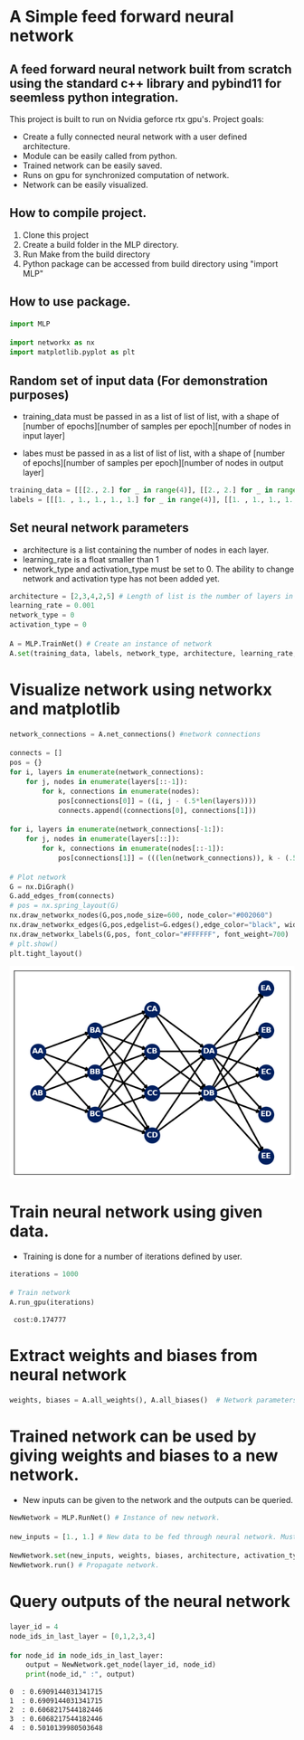 # A Simple feed forward neural network  

## A feed forward neural network built from scratch using the standard c++ library and pybind11 for seemless python integration. 

This project is built to run on Nvidia geforce rtx gpu's. Project goals:

- Create a fully connected neural network with a user defined architecture. 
- Module can be easily called from python.
- Trained network can be easily saved.
- Runs on gpu for synchronized computation of network.
- Network can be easily visualized.

## How to compile project.

1. Clone this project
2. Create a build folder in the MLP directory.
3. Run Make from the build directory
4. Python package can be accessed from build directory using "import MLP"

## How to use package.


```python
import MLP

import networkx as nx 
import matplotlib.pyplot as plt
```

## Random set of input data (For demonstration purposes)

- training_data must be passed in as a list of list of list, with a shape of [number of epochs][number of samples per epoch][number of nodes in input layer]

- labes must be passed in as a list of list of list, with a shape of [number of epochs][number of samples per epoch][number of nodes in output layer]


```python
training_data = [[[2., 2.] for _ in range(4)], [[2., 2.] for _ in range(4)]] # Data to be fed into input layer.
labels = [[[1. , 1., 1., 1., 1.] for _ in range(4)], [[1. , 1., 1., 1., 1.] for _ in range(4)]] # Data used to calculate error for backpropagation. 
```

## Set neural network parameters

- architecture is a list containing the number of nodes in each layer.
- learning_rate is a float smaller than 1
- network_type and activation_type must be set to 0. The ability to change network and activation type has not been added yet.


```python
architecture = [2,3,4,2,5] # Length of list is the number of layers in network.
learning_rate = 0.001 
network_type = 0 
activation_type = 0 

A = MLP.TrainNet() # Create an instance of network
A.set(training_data, labels, network_type, architecture, learning_rate, activation_type)
```

# Visualize network using networkx and matplotlib


```python
network_connections = A.net_connections() #network connections

connects = []
pos = {}
for i, layers in enumerate(network_connections):
    for j, nodes in enumerate(layers[::-1]):
        for k, connections in enumerate(nodes):
            pos[connections[0]] = ((i, j - (.5*len(layers))))
            connects.append((connections[0], connections[1]))  

for i, layers in enumerate(network_connections[-1:]):
    for j, nodes in enumerate(layers[::]):
        for k, connections in enumerate(nodes[::-1]):
            pos[connections[1]] = (((len(network_connections)), k - (.5*len(nodes))))

# Plot network
G = nx.DiGraph()
G.add_edges_from(connects)
# pos = nx.spring_layout(G)
nx.draw_networkx_nodes(G,pos,node_size=600, node_color="#002060")
nx.draw_networkx_edges(G,pos,edgelist=G.edges(),edge_color="black", width=2.5)
nx.draw_networkx_labels(G,pos, font_color="#FFFFFF", font_weight=700)
# plt.show()
plt.tight_layout()
```


    
![png](README_files/network.png)
    


# Train neural network using given data.

- Training is done for a number of iterations defined by user.


```python
iterations = 1000

# Train network
A.run_gpu(iterations)
```

     cost:0.174777

# Extract weights and biases from neural network


```python
weights, biases = A.all_weights(), A.all_biases()  # Network parameters are a list that can be saved using numpy.
```

# Trained network can be used by giving weights and biases to a new network.
- New inputs can be given to the network and the outputs can be queried.


```python
NewNetwork = MLP.RunNet() # Instance of new network. 

new_inputs = [1., 1.] # New data to be fed through neural network. Must be a list with a size equal to the number of input nodes. 

NewNetwork.set(new_inputs, weights, biases, architecture, activation_type) # All other parameters have been defined.
NewNetwork.run() # Propagate network.
```

# Query outputs of the neural network


```python
layer_id = 4
node_ids_in_last_layer = [0,1,2,3,4]

for node_id in node_ids_in_last_layer:
    output = NewNetwork.get_node(layer_id, node_id)
    print(node_id," :", output)
```

    0  : 0.6909144031341715
    1  : 0.6909144031341715
    2  : 0.6068217544182446
    3  : 0.6068217544182446
    4  : 0.5010139980503648



```python

```


```python

```
